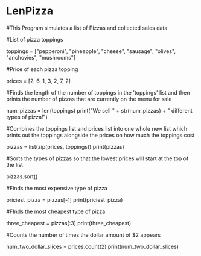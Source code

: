 # LenPizza
#This Program simulates a list of Pizzas and collected sales data

#List of pizza toppings

toppings = ["pepperoni", "pineapple", "cheese", "sausage", "olives", "anchovies", "mushrooms"]

#Price of each pizza topping

prices = [2, 6, 1, 3, 2, 7, 2]

#Finds the length of the number of toppings in the 'toppings' list and then prints the number of pizzas that are currently on the menu for sale

num_pizzas = len(toppings)
print("We sell " + str(num_pizzas) + " different types of pizza!")

#Combines the toppings list and prices list into one whole new list which prints out the toppings alongside the prices on how much the toppings cost

pizzas = list(zip(prices, toppings))
print(pizzas)

#Sorts the types of pizzas so that the lowest prices will start at the top of the list

pizzas.sort()

#Finds the most expensive type of pizza

priciest_pizza = pizzas[-1]
print(priciest_pizza)

#FInds the most cheapest type of pizza

three_cheapest = pizzas[:3]
print(three_cheapest)

#Counts the number of times the dollar amount of $2 appears

num_two_dollar_slices = prices.count(2)
print(num_two_dollar_slices)


